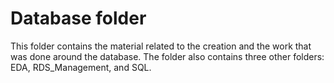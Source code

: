 # Database folder

This folder contains the material related to the creation and the work that was done around the database. The folder also contains three other folders: EDA, RDS_Management, and SQL.
